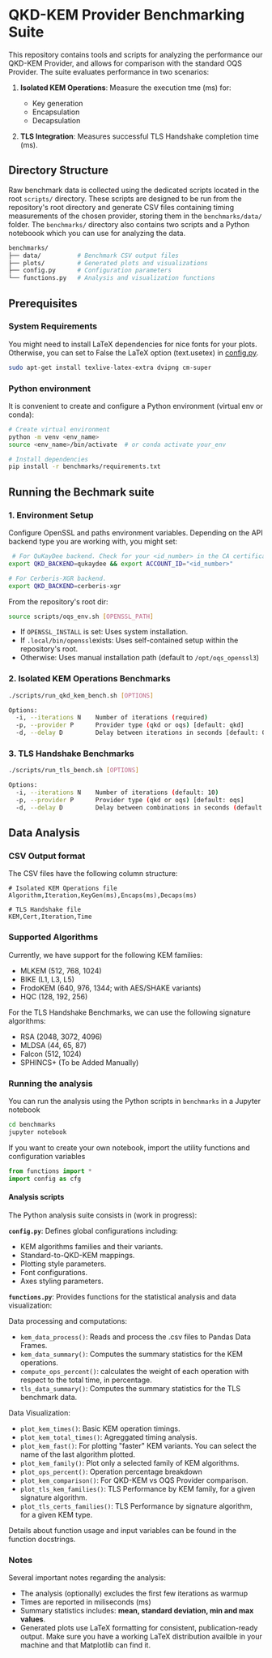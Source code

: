 # QKD-KEM Provider Benchmarking Suite

This repository contains tools and scripts for analyzing the performance our QKD-KEM Provider, and allows for comparison with the standard OQS Provider. The suite evaluates performance in two scenarios:

1. **Isolated KEM Operations**: Measure the execution tme (ms) for:
    - Key generation
    - Encapsulation
    - Decapsulation

2. **TLS Integration**: Measures successful TLS Handshake completion time (ms).

## Directory Structure

Raw benchmark data is collected using the dedicated scripts located in the root `scripts/` directory. These scripts are designed to be run from the repository's root directory and generate CSV files containing timing measurements of the chosen provider, storing them in the `benchmarks/data/` folder. The `benchmarks/` directory also contains two scripts and a Python noteboook which you can use for analyzing the data.    

```bash
benchmarks/
├── data/          # Benchmark CSV output files
├── plots/         # Generated plots and visualizations
├── config.py      # Configuration parameters
└── functions.py   # Analysis and visualization functions
```


## Prerequisites

### System Requirements

You might need to install LaTeX dependencies for nice fonts for your plots. Otherwise, you can set to False the LaTeX option (text.usetex) in [config.py](./config.py).
```bash
sudo apt-get install texlive-latex-extra dvipng cm-super
```

### Python environment

It is convenient to create and configure a Python environment (virtual env or conda):
```bash
# Create virtual environment 
python -m venv <env_name>
source <env_name>/bin/activate  # or conda activate your_env

# Install dependencies
pip install -r benchmarks/requirements.txt
```

## Running the Bechmark suite

### 1. Environment Setup

Configure OpenSSL and paths environment variables. Depending on the API backend type you are working with, you might set:
```bash
 # For QuKayDee backend. Check for your <id_number> in the CA certificate you download from their site.
export QKD_BACKEND=qukaydee && export ACCOUNT_ID="<id_number>" 

# For Cerberis-XGR backend.
export QKD_BACKEND=cerberis-xgr
```

From the repository's root dir:
```bash
source scripts/oqs_env.sh [OPENSSL_PATH]
```
- If `OPENSSL_INSTALL` is set: Uses system installation.
- If `.local/bin/openssl`exists: Uses self-contained setup within the repository's root.
- Otherwise: Uses manual installation path (default to `/opt/oqs_openssl3`)

### 2. Isolated KEM Operations Benchmarks

```bash
./scripts/run_qkd_kem_bench.sh [OPTIONS]

Options:
  -i, --iterations N    Number of iterations (required)
  -p, --provider P      Provider type (qkd or oqs) [default: qkd]
  -d, --delay D         Delay between iterations in seconds [default: 0]
```

### 3. TLS Handshake Benchmarks

```bash
./scripts/run_tls_bench.sh [OPTIONS]

Options:
  -i, --iterations N    Number of iterations (default: 10)
  -p, --provider P      Provider type (qkd or oqs) [default: oqs]
  -d, --delay D         Delay between combinations in seconds (default: 0)
```

## Data Analysis

### CSV Output format

The CSV files have the following column structure:

```csv
# Isolated KEM Operations file
Algorithm,Iteration,KeyGen(ms),Encaps(ms),Decaps(ms)

# TLS Handshake file
KEM,Cert,Iteration,Time
```

### Supported Algorithms

Currently, we have support for the following KEM families:

- MLKEM (512, 768, 1024)
- BIKE (L1, L3, L5)
- FrodoKEM (640, 976, 1344; with AES/SHAKE variants)
- HQC (128, 192, 256)

For the TLS Handshake Benchmarks, we can use the following signature algorithms:

- RSA (2048, 3072, 4096)
- MLDSA (44, 65, 87)
- Falcon (512, 1024)
- SPHINCS+ (To be Added Manually)

### Running the analysis

You can run the analysis using the Python scripts in `benchmarks` in a Jupyter notebook
```bash
cd benchmarks
jupyter notebook
```
If you want to create your own notebook, import the utility functions and configuration variables
```python
from functions import *
import config as cfg
```

#### Analysis scripts

The Python analysis suite consists in (work in progress):

__`config.py`__: Defines global configurations including:

- KEM algorithms families and their variants.
- Standard-to-QKD-KEM mappings.
- Plotting style parameters.
- Font configurations.
- Axes styling parameters.

__`functions.py`__: Provides functions for the statistical analysis and data visualization:

Data processing and computations:
- `kem_data_process()`: Reads and process the .csv files to Pandas Data Frames.
- `kem_data_summary()`: Computes the summary statistics for the KEM operations.
- `compute_ops_percent()`: calculates the weight of each operation with respect to the total time, in percentage.
- `tls_data_summary()`: Computes the summary statistics for the TLS benchmark data.

Data Visualization:
- `plot_kem_times()`: Basic KEM operation timings.
- `plot_kem_total_times()`: Agreggated timing analysis.
- `plot_kem_fast()`: For plotting "faster" KEM variants. You can select the name of the last       algorithm plotted. 
- `plot_kem_family()`: Plot only a selected family of KEM algorithms.
- `plot_ops_percent()`: Operation percentage breakdown
- `plot_kem_comparison()`: For QKD-KEM vs OQS Provider comparison.
- `plot_tls_kem_families()`: TLS Performance by KEM family, for a given signature algorithm.
- `plot_tls_certs_families()`: TLS Performance by signature algorithm, for a given KEM type.

Details about function usage and input variables can be found in the function docstrings.

### Notes

Several important notes regarding the analysis:

- The analysis (optionally) excludes the first few iterations as warmup
- Times are reported in miliseconds (ms)
- Summary statistics includes: __mean, standard deviation, min and max values__. 
- Generated plots use LaTeX formatting for consistent, publication-ready output. Make sure you have a working LaTeX distribution availble in your machine and that Matplotlib can find it.
